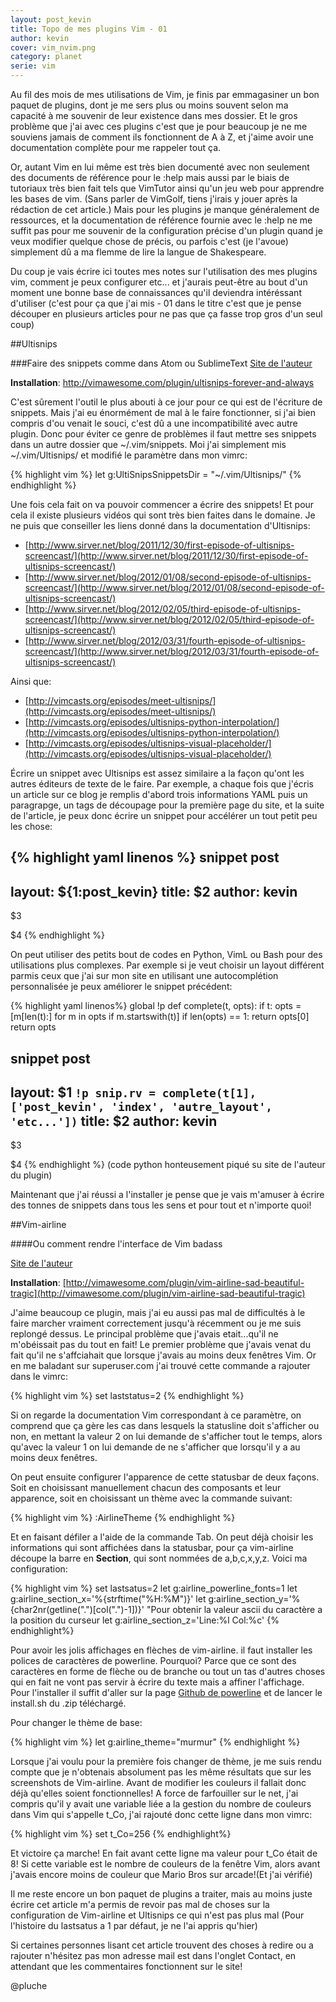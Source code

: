 ```yaml
---
layout: post_kevin
title: Topo de mes plugins Vim - 01
author: kevin
cover: vim_nvim.png
category: planet
serie: vim
---
```


Au fil des mois de mes utilisations de Vim, je finis par emmagasiner un bon paquet de plugins, dont je me sers plus ou moins souvent selon ma capacité à me souvenir de leur existence dans mes dossier. Et le gros problème que j'ai avec ces plugins c'est que je pour beaucoup je ne me souviens jamais de comment ils fonctionnent de A à Z, et j'aime avoir une documentation complète pour me rappeler tout ça.

<!--break-->

Or, autant Vim en lui même est très bien documenté avec non seulement des documents de référence pour le :help mais aussi par le biais de tutoriaux très bien fait tels que VimTutor ainsi qu'un jeu web pour apprendre les bases de vim. (Sans parler de VimGolf, tiens j'irais y jouer après la rédaction de cet article.) Mais pour les plugins je manque généralement de ressources, et la documentation de référence fournie avec le :help ne me suffit pas pour me souvenir de la configuration précise d'un plugin quand je veux modifier quelque chose de précis, ou parfois c'est (je l'avoue) simplement dû a ma flemme de lire la langue de Shakespeare.

Du coup je vais écrire ici toutes mes notes sur l'utilisation des mes plugins vim, comment je peux configurer etc... et j'aurais peut-être au bout d'un moment une bonne base de connaissances qu'il deviendra intéréssant d'utiliser (c'est pour ça que j'ai mis - 01 dans le titre c'est que je pense découper en plusieurs articles pour ne pas que ça fasse trop gros d'un seul coup)

##Ultisnips

###Faire des snippets comme dans Atom ou SublimeText
[Site de l'auteur](www.sirver.net)

**Installation**: http://vimawesome.com/plugin/ultisnips-forever-and-always

C'est sûrement l'outil le plus abouti à ce jour pour ce qui est de l'écriture de snippets. Mais j'ai eu énormément de mal à le faire fonctionner, si j'ai bien compris d'ou venait le souci, c'est dû a une incompatibilité avec autre plugin.
Donc pour éviter ce genre de problèmes il faut mettre ses snippets dans un autre dossier que ~/.vim/snippets. Moi j'ai simplement mis ~/.vim/Ultisnips/ et modifié le paramètre dans mon vimrc:

{% highlight vim %}
let g:UltiSnipsSnippetsDir = "~/.vim/Ultisnips/"
{% endhighlight %}

Une fois cela fait on va pouvoir commencer a écrire des snippets! Et pour cela il existe plusieurs vidéos qui sont très bien faites dans le domaine. Je ne puis que conseiller les liens donné dans la documentation d'Ultisnips:

* [http://www.sirver.net/blog/2011/12/30/first-episode-of-ultisnips-screencast/](http://www.sirver.net/blog/2011/12/30/first-episode-of-ultisnips-screencast/)
* [http://www.sirver.net/blog/2012/01/08/second-episode-of-ultisnips-screencast/](http://www.sirver.net/blog/2012/01/08/second-episode-of-ultisnips-screencast/)
* [http://www.sirver.net/blog/2012/02/05/third-episode-of-ultisnips-screencast/](http://www.sirver.net/blog/2012/02/05/third-episode-of-ultisnips-screencast/)
* [http://www.sirver.net/blog/2012/03/31/fourth-episode-of-ultisnips-screencast/](http://www.sirver.net/blog/2012/03/31/fourth-episode-of-ultisnips-screencast/)

Ainsi que:

* [http://vimcasts.org/episodes/meet-ultisnips/](http://vimcasts.org/episodes/meet-ultisnips/)
* [http://vimcasts.org/episodes/ultisnips-python-interpolation/](http://vimcasts.org/episodes/ultisnips-python-interpolation/)
* [http://vimcasts.org/episodes/ultisnips-visual-placeholder/](http://vimcasts.org/episodes/ultisnips-visual-placeholder/)

Écrire un snippet avec Ultisnips est assez similaire a la façon qu'ont les autres éditeurs de texte de le faire. Par exemple, a chaque fois que j'écris un article sur ce blog je remplis d'abord trois informations YAML puis un paragrapge, un tags de découpage pour la première page du site, et la suite de l'article, je peux donc écrire un snippet pour accélérer un tout petit peu les chose:

{% highlight yaml linenos %}
snippet post
---
layout: ${1:post_kevin}
title: $2
author: kevin
---

$3

<!--break-->

$4
{% endhighlight %}

On peut utiliser des petits bout de codes en Python, VimL ou Bash pour des utilisations plus complexes. Par exemple si je veut choisir un layout différent parmis ceux que j'ai sur mon site en utilisant une autocomplétion personnalisée je peux améliorer le snippet précédent:

{% highlight yaml linenos%}
global !p
def complete(t, opts):
  if t:
    opts = [m[len(t):] for m in opts if m.startswith(t)]
  if len(opts) == 1:
    return opts[0]
  return opts

snippet post
---
layout: $1 `!p snip.rv = complete(t[1], ['post_kevin', 'index', 'autre_layout', 'etc...'])`
title: $2
author: kevin
---

$3

<!--break-->

$4
{% endhighlight %}
(code python honteusement piqué su site de l'auteur du plugin)

Maintenant que j'ai réussi a l'installer je pense que je vais m'amuser à écrire des tonnes de snippets dans tous les sens et pour tout et n'importe quoi!

##Vim-airline

####Ou comment rendre l'interface de Vim badass

[Site de l'auteur](http://bling.github.io/)

**Installation**: [http://vimawesome.com/plugin/vim-airline-sad-beautiful-tragic](http://vimawesome.com/plugin/vim-airline-sad-beautiful-tragic)

J'aime beaucoup ce plugin, mais j'ai eu aussi pas mal de difficultés à le faire marcher vraiment correctement jusqu'à récemment ou je me suis replongé dessus.
Le principal problème que  j'avais etait...qu'il ne m'obéissait pas du tout en fait! Le premier problème que j'avais venat du fait qu'il ne s'affciahait que lorsque j'avais au moins deux fenêtres Vim. Or en me baladant sur superuser.com j'ai trouvé cette commande a rajouter dans le vimrc:

{% highlight vim %}
set laststatus=2
{% endhighlight %}

Si on regarde la documentation Vim correspondant à ce paramètre, on comprend que ça gère les cas dans lesquels la statusline doit s'afficher ou non, en mettant la valeur 2 on lui demande de s'afficher tout le temps, alors qu'avec la valeur 1 on lui demande de ne s'afficher que lorsqu'il y a au moins deux fenêtres.

On peut ensuite configurer l'apparence de cette statusbar de deux façons. Soit en choisissant manuellement chacun des composants et leur apparence, soit en choisissant un thème avec la commande suivant:

{% highlight vim %}
:AirlineTheme
{% endhighlight %}

Et en faisant défiler a l'aide de la commande Tab.
On peut déjà choisir les informations qui sont affichées dans la statusbar, pour ça vim-airline découpe la barre en **Section**, qui sont nommées de a,b,c,x,y,z. Voici ma configuration:

{% highlight vim %}
set lastsatus=2
let g:airline_powerline_fonts=1
let g:airline_section_x='%{strftime("%H:%M")}'
let g:airline_section_y='%{char2nr(getline(".")[col(".")-1])}' "Pour obtenir la valeur ascii du caractère a la position du curseur
let g:airline_section_z='Line:%l Col:%c'
{% endhighlight%}

Pour avoir les jolis affichages en flèches de vim-airline. il faut installer les polices de caractères de powerline. Pourquoi? Parce que ce sont des caractères en forme de flèche ou de branche ou tout un tas d'autres choses qui en fait ne vont pas servir à écrire du texte mais a affiner l'affichage. Pour l'installer il suffit d'aller sur la page [Github de powerline](https://github.com/powerline/fonts) et de lancer le install.sh du .zip téléchargé.

Pour changer le thème de base:

{% highlight vim %}
let g:airline_theme="murmur"
{% endhighlight %}

Lorsque j'ai voulu pour la première fois changer de thème, je me suis rendu compte que je n'obtenais absolument pas les même résultats que sur les screenshots de Vim-airline. Avant de modifier les couleurs il fallait donc déjà qu'elles soient fonctionnelles! A force de farfouiller sur le net, j'ai compris qu'il y avait une variable liée a la gestion du nombre de couleurs dans Vim qui s'appelle t_Co, j'ai rajouté donc cette ligne dans mon vimrc:

{% highlight vim %}
set t_Co=256
{% endhighlight%}

Et victoire ça marche! En fait avant cette ligne ma valeur pour t_Co était de 8! Si cette variable est le nombre de couleurs de la fenêtre Vim, alors avant j'avais encore moins de couleur que Mario Bros sur arcade!(Et j'ai vérifié)

Il me reste encore un bon paquet de plugins a traiter, mais au moins juste écrire cet article m'a permis de revoir pas mal de choses sur la configuration de Vim-airline et Ultisnips ce qui n'est pas plus mal (Pour l'histoire du lastsatus a 1 par défaut, je ne l'ai appris qu'hier)

Si certaines personnes lisant cet article trouvent des choses à redire ou a rajouter n'hésitez pas mon adresse mail est dans l'onglet Contact, en attendant que les commentaires fonctionnent sur le site!

@pluche
